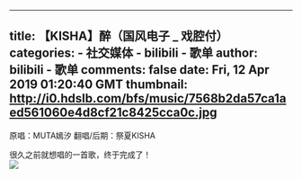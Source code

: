 
---
title: 【KISHA】醉（国风电子 _ 戏腔付）
categories: 
    - 社交媒体
    - bilibili - 歌单
author: bilibili - 歌单
comments: false
date: Fri, 12 Apr 2019 01:20:40 GMT
thumbnail: http://i0.hdslb.com/bfs/music/7568b2da57ca1aed561060e4d8cf21c8425cca0c.jpg
---

<div>   
原唱：MUTA嫣汐
翻唱/后期：祭夏KISHA

很久之前就想唱的一首歌，终于完成了！<br><img src="http://i0.hdslb.com/bfs/music/7568b2da57ca1aed561060e4d8cf21c8425cca0c.jpg" referrerpolicy="no-referrer">  
</div>
            